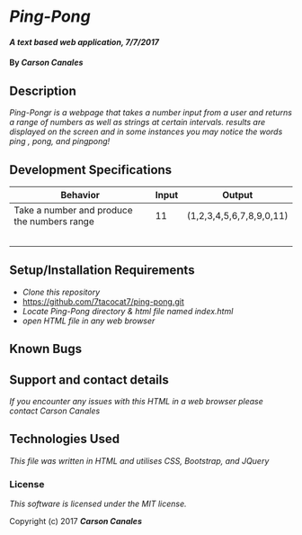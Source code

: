 # _Ping-Pong_

#### _A text based web application, 7/7/2017_

#### By _**Carson Canales**_

## Description

_Ping-Pongr is a  webpage that takes a number input from a user and returns a range of numbers as well as strings at certain intervals. results are displayed on the screen and in some instances you may notice  the words ping , pong, and pingpong!_

## Development Specifications


| Behavior      | Input         | Output        |
| ------------- | ------------- | ------------- |
|Take a number and produce the numbers range|11|(1,2,3,4,5,6,7,8,9,0,11)|
|               |               |               |
|               |               |               |
|               |               |               |
|               |               |               |
|               |               |               |


## Setup/Installation Requirements

* _Clone this repository_
* https://github.com/7tacocat7/ping-pong.git
* _Locate Ping-Pong directory & html file named index.html_
* _open HTML file in any web browser_


## Known Bugs



## Support and contact details

_If you encounter any issues with this HTML in a web browser please contact Carson Canales_

## Technologies Used

_This file was written in HTML and utilises CSS, Bootstrap, and JQuery_

### License

*This software is licensed under the MIT license.*

Copyright (c) 2017 **_Carson Canales_**
